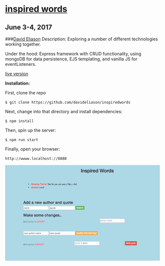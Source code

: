 # [inspired words](https://inspiredwords.herokuapp.com/)
## June 3-4, 2017
###[David Eliason](http://www.deliason.com)
Description:
  Exploring a number of different technologies working together.

Under the hood:
  Express framework with CRUD functionality, using mongoDB for data persistence, EJS templating, and vanilla JS for eventListeners.

[live version](https://inspiredwords.herokuapp.com/)  

**Installation:**

First, clone the repo
````
$ git clone https://github.com/davideliason/inspiredwords
````
Next, change into that directory and install dependencies:
````
$ npm install
````
Then, spin up the server:
````
$ npm run start
````
Finally, open your browser:
````
http://wwww.localhost://8080
````


![inspired_words](./inspired_words.png?raw=true "inspired words")